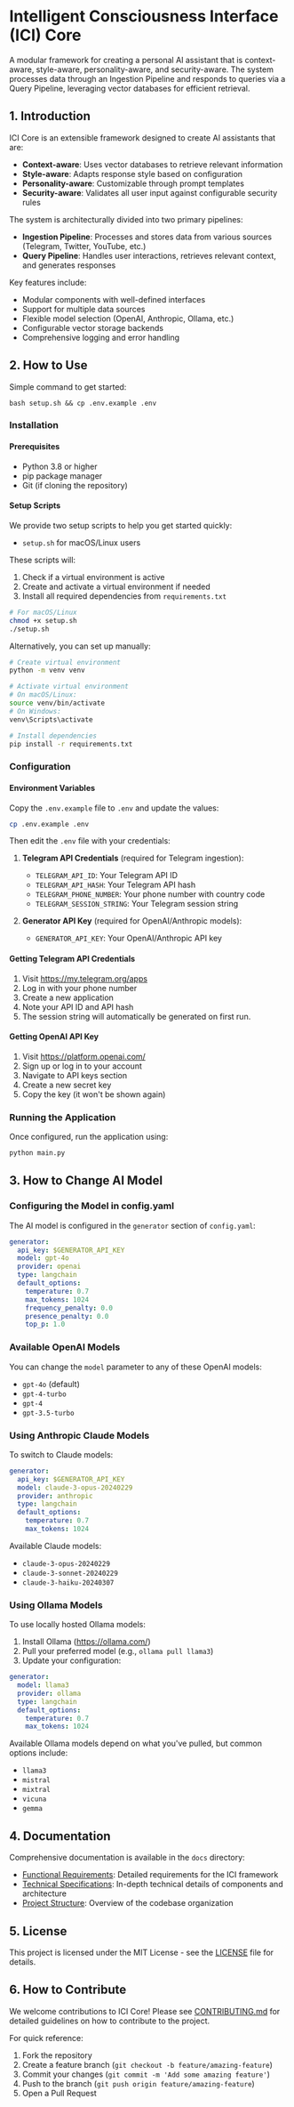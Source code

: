 # Intelligent Consciousness Interface (ICI) Core

A modular framework for creating a personal AI assistant that is context-aware, style-aware, personality-aware, and security-aware. The system processes data through an Ingestion Pipeline and responds to queries via a Query Pipeline, leveraging vector databases for efficient retrieval.

## 1. Introduction

ICI Core is an extensible framework designed to create AI assistants that are:

- **Context-aware**: Uses vector databases to retrieve relevant information
- **Style-aware**: Adapts response style based on configuration
- **Personality-aware**: Customizable through prompt templates
- **Security-aware**: Validates all user input against configurable security rules

The system is architecturally divided into two primary pipelines:
- **Ingestion Pipeline**: Processes and stores data from various sources (Telegram, Twitter, YouTube, etc.)
- **Query Pipeline**: Handles user interactions, retrieves relevant context, and generates responses

Key features include:
- Modular components with well-defined interfaces
- Support for multiple data sources
- Flexible model selection (OpenAI, Anthropic, Ollama, etc.)
- Configurable vector storage backends
- Comprehensive logging and error handling

## 2. How to Use

Simple command to get started:
```
bash setup.sh && cp .env.example .env
```

### Installation

#### Prerequisites
- Python 3.8 or higher
- pip package manager
- Git (if cloning the repository)

#### Setup Scripts

We provide two setup scripts to help you get started quickly:

- `setup.sh` for macOS/Linux users

These scripts will:
1. Check if a virtual environment is active
2. Create and activate a virtual environment if needed
3. Install all required dependencies from `requirements.txt`

```bash
# For macOS/Linux
chmod +x setup.sh
./setup.sh
```

Alternatively, you can set up manually:

```bash
# Create virtual environment
python -m venv venv

# Activate virtual environment
# On macOS/Linux:
source venv/bin/activate
# On Windows:
venv\Scripts\activate

# Install dependencies
pip install -r requirements.txt
```

### Configuration

#### Environment Variables

Copy the `.env.example` file to `.env` and update the values:

```bash
cp .env.example .env
```

Then edit the `.env` file with your credentials:

1. **Telegram API Credentials** (required for Telegram ingestion):
   - `TELEGRAM_API_ID`: Your Telegram API ID
   - `TELEGRAM_API_HASH`: Your Telegram API hash
   - `TELEGRAM_PHONE_NUMBER`: Your phone number with country code
   - `TELEGRAM_SESSION_STRING`: Your Telegram session string

2. **Generator API Key** (required for OpenAI/Anthropic models):
   - `GENERATOR_API_KEY`: Your OpenAI/Anthropic API key

#### Getting Telegram API Credentials

1. Visit https://my.telegram.org/apps
2. Log in with your phone number
3. Create a new application
4. Note your API ID and API hash
5. The session string will automatically be generated on first run.

#### Getting OpenAI API Key

1. Visit https://platform.openai.com/
2. Sign up or log in to your account
3. Navigate to API keys section
4. Create a new secret key
5. Copy the key (it won't be shown again)

### Running the Application

Once configured, run the application using:

```bash
python main.py
```

## 3. How to Change AI Model

### Configuring the Model in config.yaml

The AI model is configured in the `generator` section of `config.yaml`:

```yaml
generator:
  api_key: $GENERATOR_API_KEY
  model: gpt-4o
  provider: openai
  type: langchain
  default_options:
    temperature: 0.7
    max_tokens: 1024
    frequency_penalty: 0.0
    presence_penalty: 0.0
    top_p: 1.0
```

### Available OpenAI Models

You can change the `model` parameter to any of these OpenAI models:
- `gpt-4o` (default)
- `gpt-4-turbo`
- `gpt-4`
- `gpt-3.5-turbo`

### Using Anthropic Claude Models

To switch to Claude models:

```yaml
generator:
  api_key: $GENERATOR_API_KEY
  model: claude-3-opus-20240229
  provider: anthropic
  type: langchain
  default_options:
    temperature: 0.7
    max_tokens: 1024
```

Available Claude models:
- `claude-3-opus-20240229`
- `claude-3-sonnet-20240229`
- `claude-3-haiku-20240307`

### Using Ollama Models

To use locally hosted Ollama models:

1. Install Ollama (https://ollama.com/)
2. Pull your preferred model (e.g., `ollama pull llama3`)
3. Update your configuration:

```yaml
generator:
  model: llama3
  provider: ollama
  type: langchain
  default_options:
    temperature: 0.7
    max_tokens: 1024
```

Available Ollama models depend on what you've pulled, but common options include:
- `llama3`
- `mistral`
- `mixtral`
- `vicuna`
- `gemma`

## 4. Documentation

Comprehensive documentation is available in the `docs` directory:

- [Functional Requirements](docs/functional-requirements.md): Detailed requirements for the ICI framework
- [Technical Specifications](docs/tech-specs.md): In-depth technical details of components and architecture
- [Project Structure](docs/project-structure.md): Overview of the codebase organization

## 5. License

This project is licensed under the MIT License - see the [LICENSE](LICENSE) file for details.

## 6. How to Contribute

We welcome contributions to ICI Core! Please see [CONTRIBUTING.md](CONTRIBUTING.md) for detailed guidelines on how to contribute to the project.

For quick reference:
1. Fork the repository
2. Create a feature branch (`git checkout -b feature/amazing-feature`)
3. Commit your changes (`git commit -m 'Add some amazing feature'`)
4. Push to the branch (`git push origin feature/amazing-feature`)
5. Open a Pull Request
